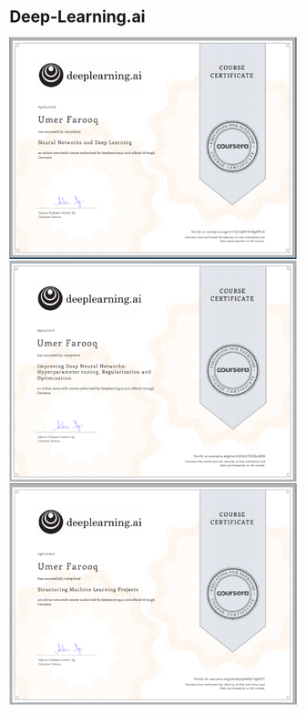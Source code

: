 # Deep-Learning.ai
![Alt text](/11.PNG "Optional Title")
![Alt text](/12.PNG "Optional Title")
![Alt text](/13.PNG "Optional Title")
